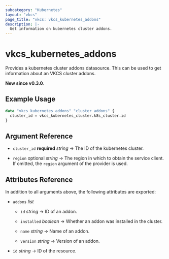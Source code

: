 ```yaml
---
subcategory: "Kubernetes"
layout: "vkcs"
page_title: "vkcs: vkcs_kubernetes_addons"
description: |-
  Get information on kubernetes cluster addons.
---
```


# vkcs_kubernetes_addons

Provides a kubernetes cluster addons datasource. This can be used to get information about an VKCS cluster addons.

**New since v0.3.0**.

## Example Usage

```terraform
data "vkcs_kubernetes_addons" "cluster_addons" {
  cluster_id = vkcs_kubernetes_cluster.k8s_cluster.id
}
```

## Argument Reference
- `cluster_id` **required** *string* &rarr;  The ID of the kubernetes cluster.

- `region` optional *string* &rarr;  The region in which to obtain the service client. If omitted, the `region` argument of the provider is used.


## Attributes Reference
In addition to all arguments above, the following attributes are exported:
- `addons`  *list*
  - `id` *string* &rarr;  ID of an addon.

  - `installed` *boolean* &rarr;  Whether an addon was installed in the cluster.

  - `name` *string* &rarr;  Name of an addon.

  - `version` *string* &rarr;  Version of an addon.


- `id` *string* &rarr;  ID of the resource.


